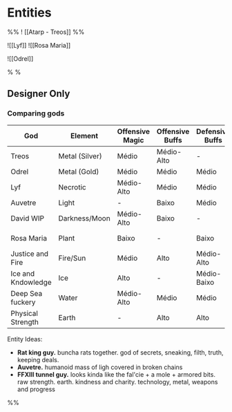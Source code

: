 # Entities
%% ! [[Atarp - Treos]] %%

![[Lyf]]
![[Rosa Maria]]

![[Odrel]]


% %
## Designer Only

### Comparing gods

| God                | Element        | Offensive Magic | Offensive Buffs | Defensive Buffs | Debuffs    | Utility     | Healing     |
| ------------------ | -------------- | --------------- | --------------- | --------------- | ---------- | ----------- | ----------- |
| Treos              | Metal (Silver) | Médio           | Médio-Alto      | -               | Médio      | Média-Alta  | -           |
| Odrel              | Metal (Gold)   | Médio           | Médio           | Médio           | -          | Alta        | -           |
| Lyf                | Necrotic       | Médio-Alto      | Médio           | Médio           | Médio-Alto | Baixa       | Médio-Baixo |
| Auvetre            | Light          | -               | Baixo           | Médio           | -          | Alta        | Baixo       |
| David WIP          | Darkness/Moon  | Médio-Alto      | Baixo           | -               | Alto       | Média       | Alto        |
| Rosa Maria         | Plant          | Baixo           | -               | Baixo           | Super-Alto | Média-Baixa | Médio       |
| Justice and Fire   | Fire/Sun       | Médio           | Alto            | Médio-Alto      | -          | Baixa       | Alto        |
| Ice and Kndowledge | Ice            | Alto            | -               | Médio-Baixo     | Médio-Alto | Média       | -           |
| Deep Sea fuckery   | Water          | Médio-Alto      | Médio           | Médio           | Alto       | Média-Alta  | -           |
| Physical Strength  | Earth          | -               | Alto            | Alto            | -          | Média-Alta  | -           |

Entity Ideas:
- **Rat king guy.** buncha rats together. god of secrets, sneaking, filth, truth, keeping deals.
- **Auvetre.** humanoid mass of ligh covered in broken chains
- **FFXIII tunnel guy.** looks kinda like the fal'cie + a mole + armored bits. raw strength. earth. kindness and charity. technology, metal, weapons and progress

%%
